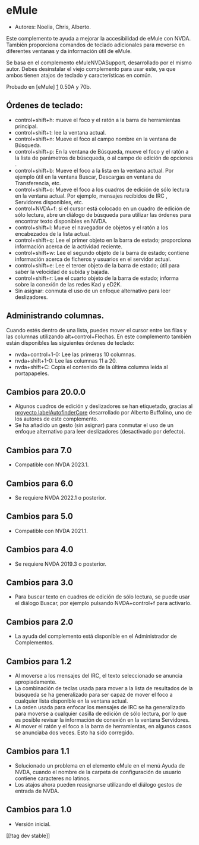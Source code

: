 # eMule #

*	Autores: Noelia, Chris, Alberto.

Este complemento te ayuda a mejorar la accesibilidad de eMule con
NVDA. También proporciona comandos de teclado adicionales para moverse en
diferentes ventanas y da información útil de eMule.

Se basa en el complemento eMuleNVDASupport, desarrollado por el mismo
autor. Debes desinstalar el viejo complemento para usar este, ya que ambos
tienen atajos de teclado y características en común.

Probado en [eMule] [1] 0.50A y 70b.

## Órdenes de teclado: ##

*	control+shift+h: mueve el foco y el ratón a la barra de herramientas
  principal.
*	control+shift+t: lee la ventana actual.
*	control+shift+n: Mueve el foco al campo nombre en la ventana de Búsqueda.
*	control+shift+p: En la ventana de Búsqueda, mueve el foco y el ratón a la
  lista de parámetros de búscqueda, o al campo de edición de opciones .
*	control+shift+b: Mueve el foco a la lista en la ventana actual. Por
  ejemplo útil en la ventana Buscar, Descargas en ventana de Transferencia,
  etc.
*	control+shift+o: Mueve el foco a los cuadros de edición de sólo lectura en
  la ventana actual. Por ejemplo, mensajes recibidos de IRC , Servidores
  disponibles, etc.
*	control+NVDA+f: si el cursor está colocado en un cuadro de edición de sólo
  lectura, abre un diálogo de búsqueda para utilizar las órdenes para
  encontrar texto disponibles en NVDA.
*	control+shift+l: Mueve el navegador de objetos y el ratón a los
  encabezados de la lista actual.
*	control+shift+q: Lee el primer objeto en la barra de estado; proporciona
  información acerca de la actividad reciente.
*	control+shift+w: Lee el segundo objeto de la barra de estado; contiene
  información acerca de ficheros y usuarios en el servidor actual.
*	control+shift+e: Lee el tercer objeto de la barra de estado; útil para
  saber la velocidad de subida y bajada.
*	control+shift+r: Lee el cuarto objeto de la barra de estado; informa sobre
  la conexión de las redes Kad y eD2K.
*	Sin asignar: conmuta el uso de un enfoque alternativo para leer
  deslizadores.

## Administrando columnas. ##

Cuando estés dentro de una lista, puedes mover el cursor  entre las filas y
las columnas utilizando alt+control+Flechas.  En este complemento también
están disponibles las siguientes órdenes de teclado:

*	nvda+control+1-0: Lee las primeras 10 columnas.
*	nvda+shift+1-0: Lee las columnas 11 a 20.
*	nvda+shift+C: Copia el contenido de la última columna leída al
  portapapeles.


## Cambios para 20.0.0
* Algunos cuadros de edición y deslizadores se han etiquetado, gracias al
  [proyecto
  labelAutofinderCore](https://github.com/ABuffEr/labelAutofinderCore)
  desarrollado por Alberto Buffolino, uno de los autores de este
  complemento.
* Se ha añadido un gesto (sin asignar) para conmutar el uso de un enfoque
  alternativo para leer deslizadores (desactivado por defecto).

## Cambios para 7.0
* Compatible con NVDA 2023.1.

## Cambios para 6.0
*	Se requiere NVDA 2022.1 o posterior.

## Cambios para 5.0
*	Compatible con NVDA 2021.1.

## Cambios para 4.0 ##
*	Se requiere NVDA 2019.3 o posterior.

## Cambios para 3.0 ##
*	 Para buscar texto en cuadros de edición de sólo lectura, se puede usar el
   diálogo Buscar, por ejemplo pulsando NVDA+control+f para activarlo.

## Cambios para 2.0 ##
*	 La ayuda del complemento está disponible en el Administrador de
   Complementos.

## Cambios para 1.2 ##
*	 Al moverse a los mensajes del IRC, el texto seleccionado se anuncia
   apropiadamente.
*	 La combinación de teclas usada para mover a la lista de resultados de la
   búsqueda se ha generalizado para ser capaz de mover el foco a cualquier
   lista disponible en la ventana actual.
*	 La orden usada para enfocar los mensajes de IRC se ha generalizado para
   moverse a cualquier casilla de edición de sólo lectura, por lo que es
   posible revisar la información de conexión en la ventana Servidores.
*	 Al mover el ratón y el foco a la barra de herramientas, en algunos casos
   se anunciaba dos veces. Esto ha sido corregido.

## Cambios para 1.1 ##
*	 Solucionado un problema en el elemento eMule en el menú Ayuda de NVDA,
   cuando el nombre de la carpeta de configuración de usuario contiene
   caracteres no latinos.
*	 Los atajos ahora pueden reasignarse utilizando el diálogo gestos de
   entrada de NVDA.

## Cambios para 1.0 ##
*	 Versión inicial.



[[!tag dev stable]]

[1]: https://www.emule-project.net

